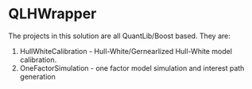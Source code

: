 # QLHWrapper

The projects in this solution are all QuantLib/Boost based. They are:

1. HullWhiteCalibration - Hull-White/Gernearlized Hull-White model calibration.
2. OneFactorSimulation - one factor model simulation and interest path generation
